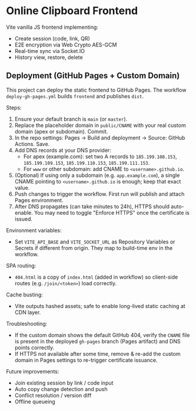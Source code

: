 # Online Clipboard Frontend

Vite vanilla JS frontend implementing:

- Create session (code, link, QR)
- E2E encryption via Web Crypto AES-GCM
- Real-time sync via Socket.IO
- History view, restore, delete

## Deployment (GitHub Pages + Custom Domain)

This project can deploy the static frontend to GitHub Pages. The workflow `deploy-gh-pages.yml` builds `frontend` and publishes `dist`.

Steps:
1. Ensure your default branch is `main` (or `master`).
2. Replace the placeholder domain in `public/CNAME` with your real custom domain (apex or subdomain). Commit.
3. In the repo settings: Pages -> Build and deployment -> Source: GitHub Actions. Save.
4. Add DNS records at your DNS provider:
   - For apex (example.com): set two A records to `185.199.108.153`, `185.199.109.153`, `185.199.110.153`, `185.199.111.153`.
   - For `www` or other subdomain: add CNAME to `<username>.github.io`.
5. (Optional) If using only a subdomain (e.g. `app.example.com`), a single CNAME pointing to `<username>.github.io` is enough; keep that exact value.
6. Push changes to trigger the workflow. First run will publish and attach Pages environment.
7. After DNS propagates (can take minutes to 24h), HTTPS should auto-enable. You may need to toggle "Enforce HTTPS" once the certificate is issued.

Environment variables:
- Set `VITE_API_BASE` and `VITE_SOCKET_URL` as Repository Variables or Secrets if different from origin. They map to build-time env in the workflow.

SPA routing:
- `404.html` is a copy of `index.html` (added in workflow) so client-side routes (e.g. `/join/<token>`) load correctly.

Cache busting:
- Vite outputs hashed assets; safe to enable long-lived static caching at CDN layer.

Troubleshooting:
- If the custom domain shows the default GitHub 404, verify the `CNAME` file is present in the deployed `gh-pages` branch (Pages artifact) and DNS points correctly.
- If HTTPS not available after some time, remove & re-add the custom domain in Pages settings to re-trigger certificate issuance.

Future improvements:

- Join existing session by link / code input
- Auto copy change detection and push
- Conflict resolution / version diff
- Offline queueing
